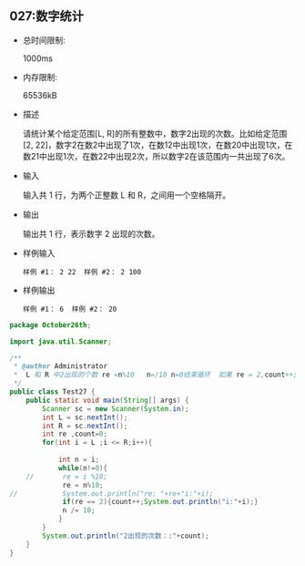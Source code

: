## 027:数字统计

- 总时间限制: 

  1000ms

- 内存限制: 

  65536kB

- 描述

  请统计某个给定范围[L, R]的所有整数中，数字2出现的次数。比如给定范围[2, 22]，数字2在数2中出现了1次，在数12中出现1次，在数20中出现1次，在数21中出现1次，在数22中出现2次，所以数字2在该范围内一共出现了6次。

- 输入

  输入共 1 行，为两个正整数 L 和 R，之间用一个空格隔开。

- 输出

  输出共 1 行，表示数字 2 出现的次数。

- 样例输入

  `样例 #1： 2 22  样例 #2： 2 100`

- 样例输出

  `样例 #1： 6  样例 #2： 20`

```java
package October26th;

import java.util.Scanner;

/**
 * @author Administrator
 *  L 和 R 中2出现的个数 re =n%10   n=/10 n=0结束循环  如果 re = 2,count++;
 */
public class Test27 {
	public static void main(String[] args) {
		Scanner sc = new Scanner(System.in);
		int L = sc.nextInt();
		int R = sc.nextInt();
		int re ,count=0;
		for(int i = L ;i <= R;i++){
			
			int n = i;
			while(n!=0){
	//		 re = i %10;
		     re = n%10;
//			 System.out.println("re: "+re+"i:"+i);
			 if(re == 2){count++;System.out.println("i:"+i);}
			 n /= 10;
			}  
		}
		System.out.println("2出现的次数：:"+count);
	}
}

```


